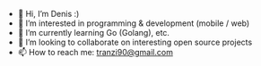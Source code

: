 - 👋 Hi, I’m Denis :)
- 👀 I’m interested in programming & development (mobile / web)
- 🌱 I’m currently learning Go (Golang), etc.
- 💞️ I’m looking to collaborate on interesting open source projects
- 📫 How to reach me: tranzi90@gmail.com

<!---
tranzi90/tranzi90 is a ✨ special ✨ repository because its `README.md` (this file) appears on your GitHub profile.
You can click the Preview link to take a look at your changes.
--->

